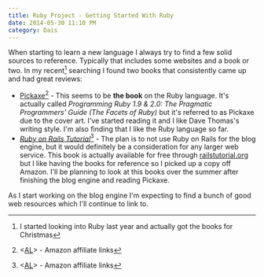 ```yaml
---
title: Ruby Project - Getting Started With Ruby
date: 2014-05-30 11:10 PM
category: Dais
---
```


When starting to learn a new language I always try to find a few solid sources to reference. Typically that includes some websites and a book or two. In my recent[^lastyear] searching I found two books that consistently came up and had great reviews:

* [Pickaxe](http://www.amazon.com/Programming-Ruby-1-9-2-0-Programmers/dp/1937785491/ref=zg_bs_6134006011_5?tag=coherit-20)[^aff] - This seems to be **the book** on the Ruby language. It's actually called *Programming Ruby 1.9 & 2.0: The Pragmatic Programmers' Guide (The Facets of Ruby)* but it's referred to as Pickaxe due to the cover art. I've started reading it and I like Dave Thomas's writing style. I'm also finding that I like the Ruby language so far.
* [*Ruby on Rails Tutorial*](http://www.amazon.com/Ruby-Rails-Tutorial-Addison-Wesley-Professional/dp/0321832051/ref=zg_bs_6134006011_6?tag=coherit-20)[^aff2] - The plan is to not use Ruby on Rails for the blog engine, but it would definitely be a consideration for any larger web service. This book is actually available for free through [railstutorial.org](http://www.railstutorial.org/book) but I like having the books for reference so I picked up a copy off Amazon. I'll be planning to look at this books over the summer after finishing the blog engine and reading Pickaxe.

As I start working on the blog engine I'm expecting to find a bunch of good web resources which I'll continue to link to.

[^lastyear]: I started looking into Ruby last year and actually got the books for Christmas

[^aff]: <[AL](/affiliate-disclaimer)> - Amazon affiliate links

[^aff2]: <[AL](/affiliate-disclaimer)> - Amazon affiliate links
